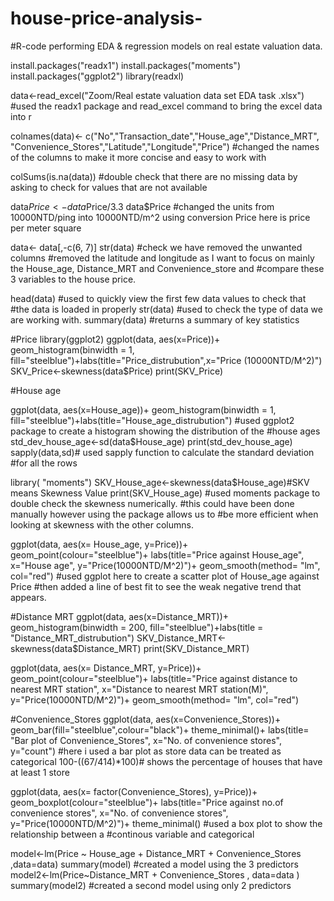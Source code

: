 # house-price-analysis-
#R-code performing EDA &amp; regression models on real estate valuation data. 

install.packages("readx1")
install.packages("moments")
install.packages("ggplot2")
library(readxl)

data<-read_excel("Zoom/Real estate valuation data set EDA task .xlsx")
#used the readx1 package and read_excel command to bring the excel data into r

colnames(data)<- c("No","Transaction_date","House_age","Distance_MRT",
                   "Convenience_Stores","Latitude","Longitude","Price")
#changed the names of the columns to make it more concise and easy to work with

colSums(is.na(data))
#double check that there are no missing data by asking to check for values that are not available

data$Price<- data$Price/3.3
data$Price
#changed the units from 10000NTD/ping into 10000NTD/m^2 using conversion Price here is price per meter square 

data<- data[,-c(6, 7)]
str(data)
#check we have removed the unwanted columns
#removed the latitude and longitude as I want to focus on mainly the House_age, Distance_MRT and Convenience_store and 
#compare these 3 variables to the house price.

head(data)
#used to quickly view the first few data values to check that
#the data is loaded in properly
str(data)
#used to check the type of data we are working with.
summary(data)
#returns a summary of key statistics 

#Price
library(ggplot2)
ggplot(data, aes(x=Price))+ geom_histogram(binwidth = 1, 
fill="steelblue")+labs(title="Price_distrubution",x="Price (10000NTD/M^2)")
SKV_Price<-skewness(data$Price)
print(SKV_Price)


#House age

ggplot(data, aes(x=House_age))+ geom_histogram(binwidth = 1, 
fill="steelblue")+labs(title="House_age_distrubution")
#used ggplot2 package to create a histogram showing the distribution of the 
#house ages
std_dev_house_age<-sd(data$House_age)
print(std_dev_house_age)
sapply(data,sd)# used sapply function to calculate the standard deviation 
#for all the rows 

library( "moments")
SKV_House_age<-skewness(data$House_age)#SKV means Skewness Value
print(SKV_House_age) 
#used moments package to double check the skewness numerically.
#this could have been done manually however using the package allows us to
#be more efficient when looking at skewness with the other columns.

ggplot(data, aes(x= House_age, y=Price))+
  geom_point(colour="steelblue")+
  labs(title="Price against House_age",
       x="House age",
       y="Price(10000NTD/M^2)")+
  geom_smooth(method= "lm", col="red")
#used ggplot here to create a scatter plot of House_age against Price 
#then added a line of best fit to see the weak negative trend that appears.


#Distance MRT
ggplot(data, aes(x=Distance_MRT))+ geom_histogram(binwidth = 200,
fill="steelblue")+labs(title = "Distance_MRT_distrubution")
SKV_Distance_MRT<-skewness(data$Distance_MRT)
print(SKV_Distance_MRT)

ggplot(data, aes(x= Distance_MRT, y=Price))+
  geom_point(colour="steelblue")+
  labs(title="Price against distance to nearest MRT station",
       x="Distance to nearest MRT station(M)",
       y="Price(10000NTD/M^2)")+
  geom_smooth(method= "lm", col="red")



#Convenience_Stores
ggplot(data, aes(x=Convenience_Stores))+ 
  geom_bar(fill="steelblue",colour="black")+
  theme_minimal()+
labs(title= "Bar plot of Convenience_Stores", x="No. of convenience stores",
     y="count")
#here i used a bar plot as store data can be treated as categorical
100-((67/414)*100)# shows the percentage of houses that have at least 1 store

ggplot(data, aes(x= factor(Convenience_Stores), y=Price))+
  geom_boxplot(colour="steelblue")+
  labs(title="Price against no.of convenience stores",
       x="No. of convenience stores",
       y="Price(10000NTD/M^2)")+
  theme_minimal()
#used a box plot to show the relationship between a
#continous variable and categorical

model<-lm(Price ~ House_age + Distance_MRT + Convenience_Stores ,data=data)
summary(model)
#created a model using the 3 predictors
model2<-lm(Price~Distance_MRT + Convenience_Stores , data=data )
summary(model2)
#created a second model using only 2 predictors 
             
